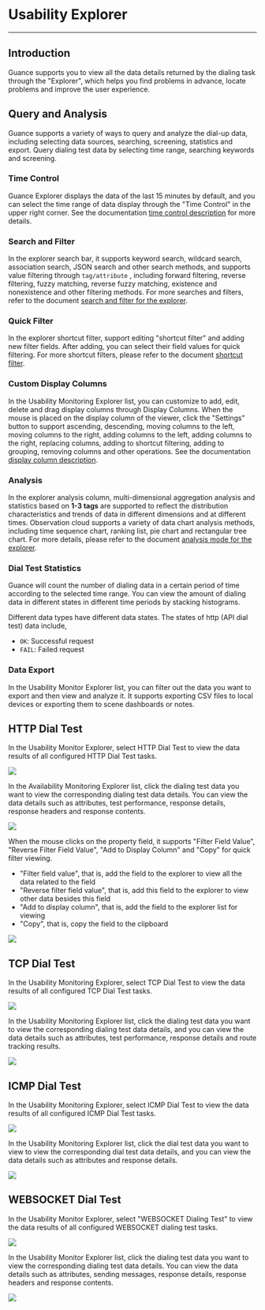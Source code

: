 # Usability Explorer
---

## Introduction

Guance supports you to view all the data details returned by the dialing task through the "Explorer", which helps you find problems in advance, locate problems and improve the user experience.

## Query and Analysis

Guance supports a variety of ways to query and analyze the dial-up data, including selecting data sources, searching, screening, statistics and export. Query dialing test data by selecting time range, searching keywords and screening.

### Time Control

Guance Explorer displays the data of the last 15 minutes by default, and you can select the time range of data display through the "Time Control" in the upper right corner. See the documentation [time control description](../getting-started/necessary-for-beginners/explorer-search.md#time) for more details.

### Search and Filter

In the explorer search bar, it supports keyword search, wildcard search, association search, JSON search and other search methods, and supports value filtering through `tag/attribute` , including forward filtering, reverse filtering, fuzzy matching, reverse fuzzy matching, existence and nonexistence and other filtering methods. For more searches and filters, refer to the document [search and filter for the explorer](../getting-started/necessary-for-beginners/explorer-search.md).

### Quick Filter

In the explorer shortcut filter, support editing "shortcut filter" and adding new filter fields. After adding, you can select their field values for quick filtering. For more shortcut filters, please refer to the document [shortcut filter](../getting-started/necessary-for-beginners/explorer-search.md#quick-filter).

### Custom Display Columns

In the Usability Monitoring Explorer list, you can customize to add, edit, delete and drag display columns through Display Columns. When the mouse is placed on the display column of the viewer, click the "Settings" button to support ascending, descending, moving columns to the left, moving columns to the right, adding columns to the left, adding columns to the right, replacing columns, adding to shortcut filtering, adding to grouping, removing columns and other operations. See the documentation [display column description](../getting-started/necessary-for-beginners/explorer-search.md#columns).

### Analysis

In the explorer analysis column, multi-dimensional aggregation analysis and statistics based on **1-3 tags** are supported to reflect the distribution characteristics and trends of data in different dimensions and at different times. Observation cloud supports a variety of data chart analysis methods, including time sequence chart, ranking list, pie chart and rectangular tree chart. For more details, please refer to the document [analysis mode for the explorer](../getting-started/necessary-for-beginners/explorer-search.md#analysis).

### Dial Test Statistics

 Guance will count the number of dialing data in a certain period of time according to the selected time range. You can view the amount of dialing data in different states in different time periods by stacking histograms.

Different data types have different data states. The states of http (API dial test) data include,

- `OK`: Successful request
- `FAIL`: Failed request

### Data Export

In the Usability Monitor Explorer list, you can filter out the data you want to export and then view and analyze it. It supports exporting CSV files to local devices or exporting them to scene dashboards or notes.

## HTTP Dial Test

In the Usability Monitor Explorer, select HTTP Dial Test to view the data results of all configured HTTP Dial Test tasks.

![](img/4.dailtesting_explorer_2.png)

In the Availability Monitoring Explorer list, click the dialing test data you want to view the corresponding dialing test data details. You can view the data details such as attributes, test performance, response details, response headers and response contents.

![](img/4.dailtesting_explorer_3.png)

When the mouse clicks on the property field, it supports "Filter Field Value", "Reverse Filter Field Value", "Add to Display Column" and "Copy" for quick filter viewing.

- "Filter field value", that is, add the field to the explorer to view all the data related to the field
- "Reverse filter field value", that is, add this field to the explorer to view other data besides this field
- "Add to display column", that is, add the field to the explorer list for viewing
- "Copy", that is, copy the field to the clipboard


![](img/1.dailtesting_explorer_2.png)

## TCP Dial Test

In the Usability Monitoring Explorer, select TCP Dial Test to view the data results of all configured TCP Dial Test tasks.

![](img/4.dailtesting_explorer_4.png)

In the Usability Monitoring Explorer list, click the dialing test data you want to view the corresponding dialing test data details, and you can view the data details such as attributes, test performance, response details and route tracking results.

![](img/4.dailtesting_explorer_5.png)

## ICMP Dial Test

In the Usability Monitoring Explorer, select ICMP Dial Test to view the data results of all configured ICMP Dial Test tasks.

![](img/4.dailtesting_explorer_7.png)

In the Usability Monitoring Explorer list, click the dial test data you want to view to view the corresponding dial test data details, and you can view the data details such as attributes and response details.

![](img/4.dailtesting_explorer_8.png)

## WEBSOCKET Dial Test

In the Usability Monitor Explorer, select "WEBSOCKET Dialing Test" to view the data results of all configured WEBSOCKET dialing test tasks.

![](img/4.dailtesting_explorer_9.png)

In the Usability Monitor Explorer list, click the dialing test data you want to view the corresponding dialing test data details. You can view the data details such as attributes, sending messages, response details, response headers and response contents.

![](img/4.dailtesting_explorer_10.png)

